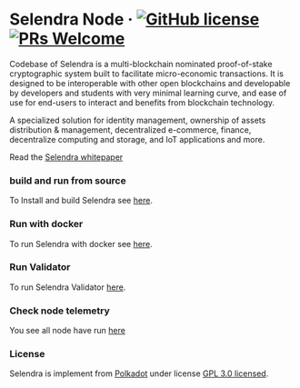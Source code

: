 # Selendra Node &middot; [![GitHub license](https://img.shields.io/badge/license-GPL3%2FApache2-blue)](LICENSE-APACHE2) [![PRs Welcome](https://img.shields.io/badge/PRs-welcome-brightgreen.svg)](docs/CONTRIBUTING.adoc)

Codebase of Selendra is a multi-blockchain nominated proof-of-stake cryptographic system built to facilitate micro-economic transactions. It is designed to be interoperable with other open blockchains and developable by developers and students with very minimal learning curve, and ease of use for end-users to interact and benefits from blockchain technology.

A specialized solution for identity management, ownership of assets distribution & management, decentralized e-commerce, finance, decentralize computing and storage, and IoT applications and more.

Read the [Selendra whitepaper](https://docs.selendra.org/Whitepaper/whitepaper)

### build and run from source
 To Install and build Selendra see [here](https://github.com/selendra/selendra-chain/blob/main/docs/from_source.md).
 
### Run with docker

To run Selendra with docker see [here](https://github.com/selendra/selendra-chain/blob/main/docs/from_docker.md).

### Run Validator

To run Selendra Validator [here](https://github.com/selendra/selendra-chain/blob/main/docs/validator.md).

### Check node telemetry

You see all node have run [here](https://telemetry.polkadot.io/#list/0xfed22682a24ebba2d122daa5f612dca0867a476f936a226c92929e1379fdda30)

### License

Selendra is implement from [Polkadot](https://github.com/paritytech/polkadot.git) under license [GPL 3.0 licensed](LICENSE-GPL3).
